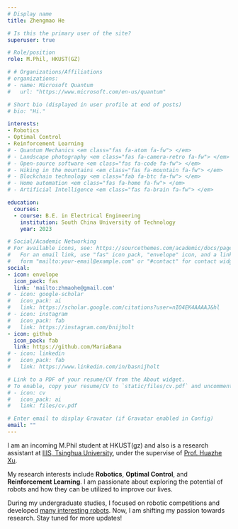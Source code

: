 ```yaml
---
# Display name
title: Zhengmao He

# Is this the primary user of the site?
superuser: true

# Role/position
role: M.Phil, HKUST(GZ)

# # Organizations/Affiliations
# organizations:
# - name: Microsoft Quantum
#   url: "https://www.microsoft.com/en-us/quantum"

# Short bio (displayed in user profile at end of posts)
# bio: "Hi."

interests:
- Robotics
- Optimal Control
- Reinforcement Learning
# - Quantum Mechanics <em class="fas fa-atom fa-fw"> </em>
# - Landscape photography <em class="fas fa-camera-retro fa-fw"> </em>
# - Open-source software <em class="fas fa-code fa-fw"> </em>
# - Hiking in the mountains <em class="fas fa-mountain fa-fw"> </em>
# - Blockchain technology <em class="fab fa-btc fa-fw"> </em>
# - Home automation <em class="fas fa-home fa-fw"> </em>
# - Artificial Intelligence <em class="fas fa-brain fa-fw"> </em>

education:
  courses:
  - course: B.E. in Electrical Engineering
    institution: South China University of Technology
    year: 2023

# Social/Academic Networking
# For available icons, see: https://sourcethemes.com/academic/docs/page-builder/#icons
#   For an email link, use "fas" icon pack, "envelope" icon, and a link in the
#   form "mailto:your-email@example.com" or "#contact" for contact widget.
social:
- icon: envelope
  icon_pack: fas
  link: 'mailto:zhmaohe@gmail.com'
# - icon: google-scholar
#   icon_pack: ai
#   link: https://scholar.google.com/citations?user=nIO4EK4AAAAJ&hl
# - icon: instagram
#   icon_pack: fab
#   link: https://instagram.com/bnijholt
- icon: github
  icon_pack: fab
  link: https://github.com/MariaBana
# - icon: linkedin
#   icon_pack: fab
#   link: https://www.linkedin.com/in/basnijholt

# Link to a PDF of your resume/CV from the About widget.
# To enable, copy your resume/CV to `static/files/cv.pdf` and uncomment the lines below.
# - icon: cv
#   icon_pack: ai
#   link: files/cv.pdf

# Enter email to display Gravatar (if Gravatar enabled in Config)
email: ""
---
```


I am an incoming M.Phil student at HKUST(gz) and also is a research assistant at [IIIS, Tsinghua University](https://iiis.tsinghua.edu.cn/en/), under the supervise of [Prof. Huazhe Xu](http://hxu.rocks/). 

My research interests include **Robotics**, **Optimal Control**, and **Reinforcement Learning**. I am passionate about exploring the potential of robots and how they can be utilized to improve our lives. 

During my undergraduate studies, I focused on robotic competitions and developed [many interesting robots](#projects). Now, I am shifting my passion towards research. Stay tuned for more updates!